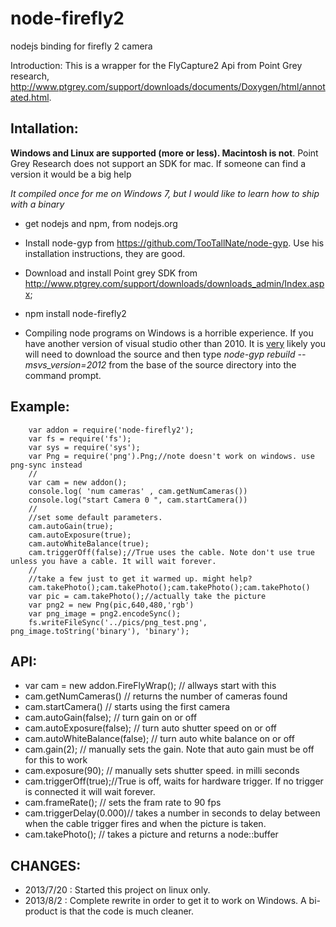 node-firefly2
=============

nodejs binding for firefly 2 camera

Introduction:
This is a wrapper for the FlyCapture2 Api from Point Grey research, http://www.ptgrey.com/support/downloads/documents/Doxygen/html/annotated.html.

Intallation:   
------------
<b> Windows and Linux are supported (more or less). Macintosh is not</b>. Point Grey Research does not support an SDK for mac. If someone can find a version it would be a big help

<i>  It compiled once for me on Windows 7, but I would like to learn how to ship with a binary </i>

* get nodejs and npm, from nodejs.org

* Install node-gyp from https://github.com/TooTallNate/node-gyp. Use his installation instructions, they are good.

* Download and install Point grey SDK from  http://www.ptgrey.com/support/downloads/downloads_admin/Index.aspx;

* npm install node-firefly2

* Compiling node programs on Windows is a horrible experience. If you have another version of visual studio other than 2010. It is <u>very</u> likely you will need to download the source and then type <i> node-gyp rebuild --msvs_version=2012 </i> from the base of the source directory into the command prompt.
 

Example:
--------

        var addon = require('node-firefly2');
        var fs = require('fs');
        var sys = require('sys');
        var Png = require('png').Png;//note doesn't work on windows. use png-sync instead
        //
        var cam = new addon();
        console.log( 'num cameras' , cam.getNumCameras())
        console.log("start Camera 0 ", cam.startCamera())
        //
        //set some default parameters.
        cam.autoGain(true);
        cam.autoExposure(true);
        cam.autoWhiteBalance(true);
        cam.triggerOff(false);//True uses the cable. Note don't use true unless you have a cable. It will wait forever. 
        //
        //take a few just to get it warmed up. might help?
        cam.takePhoto();cam.takePhoto();cam.takePhoto();cam.takePhoto()
        var pic = cam.takePhoto();//actually take the picture
        var png2 = new Png(pic,640,480,'rgb')
        var png_image = png2.encodeSync();
        fs.writeFileSync('../pics/png_test.png', png_image.toString('binary'), 'binary');
        
API:
----

* var cam = new addon.FireFlyWrap(); // allways start with this
* cam.getNumCameras() // returns the number of cameras found
* cam.startCamera() // starts using the first camera
* cam.autoGain(false); // turn gain on or off
* cam.autoExposure(false); // turn auto shutter speed on or off
* cam.autoWhiteBalance(false); // turn auto white balance on or off
* cam.gain(2); // manually sets the gain. Note that auto gain must be off for this to work
* cam.exposure(90); // manually sets shutter speed. in milli seconds
* cam.triggerOff(true);//True is off, waits for hardware trigger. If no trigger is connected it will wait forever.
* cam.frameRate(); // sets the fram rate to 90 fps
* cam.triggerDelay(0.000)//  takes a number in seconds to delay between when the cable trigger fires and when the picture is taken. 
* cam.takePhoto(); // takes a picture and returns a node::buffer


CHANGES:
-------
*  2013/7/20 : Started this project on linux only.
*  2013/8/2 : Complete rewrite in order to get it to work on Windows. A bi-product is that the code is much cleaner.





      

